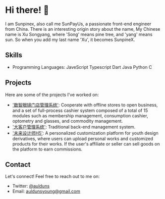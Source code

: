 # Hi there! 👋
I am Sunpinex, also call me SunPayUs, a passionate front-end engineer from China.
There is an interesting origin story about the name, My Chinese name is Xu Songyang, where 'Song' means pine tree, and 'yang' means sun. So when you add my last name 'Xu', it becomes SunpineX.

## Skills
- Programming Languages: JaveScript Typescript Dart Java Python C
## Projects
Here are some of the projects I've worked on:
- ['数智眼镜门店管理系统'](http://store.useeglass.com/): Cooperate with offline stores to open business, and a set of full-process cashier system composed of a total of 15 modules such as membership management, consumption cashier, optometry and glasses, and commodity management.
- ['大客户管理系统'](https://cms.ngdonline.cn/): Traditional back-end management system.
- ['未来设计师H5'](https://shop.ngdonline.cn/wap): A personalized customization platform for youth design derivatives, where users can upload personal works and customized products for their works. If the user's affiliate or seller can sell goods on the platform to earn commissions.

## Contact
Let's connect! Feel free to reach out to me on:
- Twitter: [@aulduns](https://twitter.com/aulduns)
- Email: auldunsyoung@gmail.com
